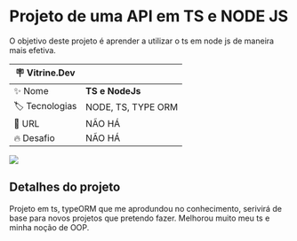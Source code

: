# Projeto de uma API em TS e NODE JS

O objetivo deste projeto é aprender a utilizar o ts em node js de maneira mais efetiva.

| :placard: Vitrine.Dev |     |
| -------------  | --- |
| :sparkles: Nome        | **TS e NodeJs**
| :label: Tecnologias | NODE, TS, TYPE ORM
| :rocket: URL         | NÃO HÁ
| :fire: Desafio     | NÃO HÁ

<!-- Inserir imagem com a #vitrinedev ao final do link -->
![]([https://via.placeholder.com/1200x500.png?text=imagem+lindona+do+meu+projeto](https://media.discordapp.net/attachments/467195714745663498/1198750868246384802/10b88c68-typescript-logo.png?ex=65c00abe&is=65ad95be&hm=2edafe88ee9806792426ae70b2641bd1330051064876ef1465d21d46ea0313c1&=&format=webp&quality=lossless&width=1034&height=582)https://media.discordapp.net/attachments/467195714745663498/1198750868246384802/10b88c68-typescript-logo.png?ex=65c00abe&is=65ad95be&hm=2edafe88ee9806792426ae70b2641bd1330051064876ef1465d21d46ea0313c1&=&format=webp&quality=lossless&width=1034&height=582#vitrinedev)

## Detalhes do projeto

Projeto em ts, typeORM que me aprodundou no conhecimento, serivirá de base para novos projetos que pretendo fazer.
Melhorou muito meu ts e minha noção de OOP.
